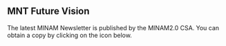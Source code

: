 ## MNT Future Vision

The latest MINAM Newsletter is published by the MINAM2.0 CSA. You can obtain a copy by clicking on the icon below.
 